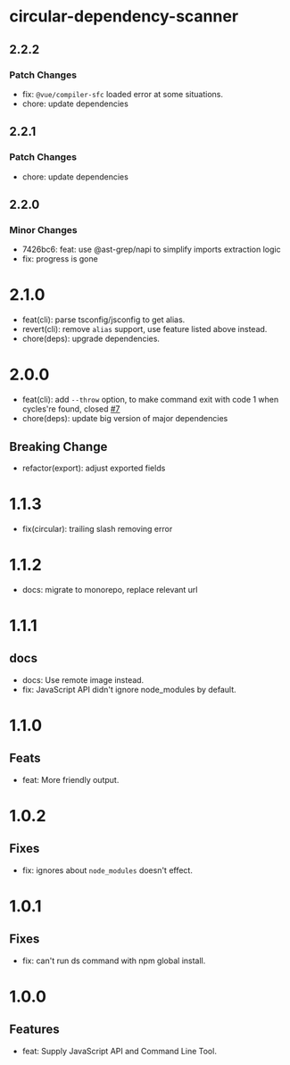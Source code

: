# circular-dependency-scanner

## 2.2.2

### Patch Changes

- fix: `@vue/compiler-sfc` loaded error at some situations.
- chore: update dependencies

## 2.2.1

### Patch Changes

- chore: update dependencies

## 2.2.0

### Minor Changes

- 7426bc6: feat: use @ast-grep/napi to simplify imports extraction logic
- fix: progress is gone

# 2.1.0

- feat(cli): parse tsconfig/jsconfig to get alias.
- revert(cli): remove `alias` support, use feature listed above instead.
- chore(deps): upgrade dependencies.

# 2.0.0

- feat(cli): add `--throw` option, to make command exit with code 1 when cycles're found, closed [#7](https://github.com/emosheeep/fe-tools/issues/7)
- chore(deps): update big version of major dependencies

## Breaking Change

- refactor(export): adjust exported fields

# 1.1.3

- fix(circular): trailing slash removing error

# 1.1.2

- docs: migrate to monorepo, replace relevant url

# 1.1.1

## docs

- docs: Use remote image instead.
- fix: JavaScript API didn't ignore node_modules by default.

# 1.1.0

## Feats

- feat: More friendly output.

# 1.0.2

## Fixes

- fix: ignores about `node_modules` doesn't effect.

# 1.0.1

## Fixes

- fix: can't run ds command with npm global install.

# 1.0.0

## Features

- feat: Supply JavaScript API and Command Line Tool.
